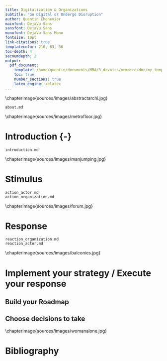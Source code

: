 ```yaml
---
title: Digitalization & Organizations
subtitle: "Go Digital or Undergo Disruption"
author: Quentin Chenevier
mainfont: DejaVu Sans
sansfont: DejaVu Sans
monofont: DejaVu Sans Mono
fontsize: 10pt
link-citations: true
templatecolor: 216, 63, 36
toc-depth: 4
secnumdepth: 2
output:
  pdf_document:
    template: /home/quentin/documents/MBA/3_devoirs/memoire/doc/my_template.tex
    toc: true
    number_sections: true
    latex_engine: xelatex
...
```


\chapterimage{sources/images/abstractarchi.jpg}

``` include
about.md
```
\chapterimage{sources/images/metrofloor.jpg}

# Introduction {-}

``` include
introduction.md
```

\chapterimage{sources/images/manjumping.jpg}

# Stimulus

``` include
action_actor.md
action_organization.md
```

\chapterimage{sources/images/forum.jpg}

# Response

``` include
reaction_organization.md
reaction_actor.md
```

\chapterimage{sources/images/balconies.jpg}

# Implement your strategy / Execute your response

## Build your Roadmap

<!-- Assets analysis -->
<!-- Vision creation and target -->

## Choose decisions to take

<!-- Deloitte updated -->

\chapterimage{sources/images/womanalone.jpg}

# Bibliography
